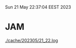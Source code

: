 Sun 21 May 22:37:04 EEST 2023
# JAM
<a href='./cache/202305/21_22.log'>./cache/202305/21_22.log</a>
